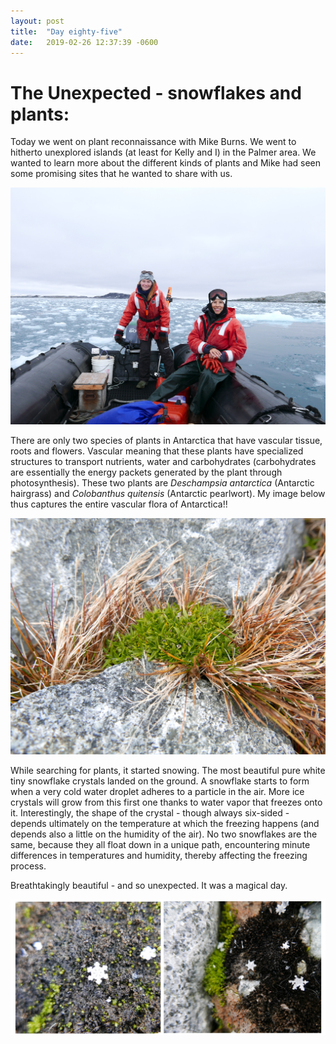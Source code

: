 ```yaml
---
layout: post
title:  "Day eighty-five"
date:   2019-02-26 12:37:39 -0600
---
```

# The Unexpected - snowflakes and plants:   
Today we went on plant reconnaissance with Mike Burns. We went to hitherto unexplored islands (at least for Kelly and I) in the Palmer area. We wanted to learn more about the different kinds of plants and Mike had seen some promising sites that he wanted to share with us.

![Zodiac to different islands](/assets/blog_photos/190226/P1100787.jpg)

There are only two species of plants in Antarctica that have vascular tissue, roots and flowers. Vascular meaning that these plants have specialized structures to transport nutrients, water and carbohydrates (carbohydrates are essentially the energy packets generated by the plant through photosynthesis). These two plants are *Deschampsia antarctica* (Antarctic hairgrass) and *Colobanthus quitensis* (Antarctic pearlwort). My image below thus captures the entire vascular flora of Antarctica!!

![Entire vascular flora of Antarctica](/assets/blog_photos/190226/P1100759.jpg)

While searching for plants, it started snowing. The most beautiful pure white tiny snowflake crystals landed on the ground. A snowflake starts to form when a very cold water droplet adheres to a particle in the air. More ice crystals will grow from this first one thanks to  water vapor that freezes onto it. Interestingly, the shape of the crystal - though always six-sided - depends ultimately on the temperature at which the freezing happens (and depends also a little on the humidity of the air). No two snowflakes are the same, because they all float down in a unique path, encountering minute differences in temperatures and humidity, thereby affecting the freezing process.

Breathtakingly beautiful - and so unexpected. It was a magical day.

![Beautifully-shaped snowflakes](/assets/blog_photos/190226/Snowflakes.jpg)

